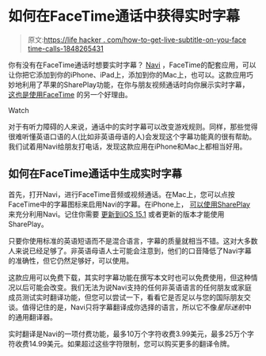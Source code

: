 # 如何在FaceTime通话中获得实时字幕

> 原文:[https://life hacker . com/how-to-get-live-subtitle-on-you-face time-calls-1848265431](https://lifehacker.com/how-to-get-live-subtitles-on-your-facetime-calls-1848265431)

你有没有在FaceTime通话时想要实时字幕？ [Navi](https://apps.apple.com/app/navi-subtitles-translation/id1573261774) ，FaceTime的配套应用，可以让你把它添加到你的iPhone、iPad上，添加到你的Mac上，也可以。这款应用巧妙地利用了苹果的SharePlay功能，在你与朋友视频通话时向你展示实时字幕， [这也是使用FaceTime](https://lifehacker.com/7-reasons-why-you-should-probably-just-use-facetime-ove-1848044843) 的另一个好理由。

Watch

对于有听力障碍的人来说，通话中的实时字幕可以改变游戏规则。同样，那些觉得很难听懂英语口语的人(比如非英语母语的人)会发现这个字幕功能真的很有帮助。我们试着用Navi给朋友打电话，发现这款应用在iPhone和Mac上都相当好用。

## 如何在FaceTime通话中生成实时字幕

首先，打开Navi，进行FaceTime音频或视频通话。在Mac上，您可以点按FaceTime中的字幕图标来启用Navi的字幕。在iPhone上， [可以使用SharePlay](https://lifehacker.com/how-to-finally-use-shareplay-to-watch-videos-together-1847943309) 来充分利用Navi。记住你需要 [更新到iOS 15.1](https://lifehacker.com/every-cool-ios-15-1-feature-update-worth-knowing-about-1847931068) 或者更新的版本才能使用SharePlay。

只要你使用标准的英语短语而不是混合语言，字幕的质量就相当不错。这对大多数人来说已经足够了。非英语母语人士可能会注意到，他们的口音降低了Navi字幕的准确性，但它仍然足够好，可以使用。

这款应用可以免费下载，其实时字幕功能在撰写本文时也可以免费使用，但这种情况以后可能会改变。我们无法为说Navi支持的任何非英语语言的任何朋友或家庭成员测试实时翻译功能，但您可以尝试一下，看看它是否足以与您的国际朋友交谈。值得记住的是，Navi只将字幕翻译成你选择的语言，所以它不像*星际迷航*中的通用翻译器。

实时翻译是Navi的一项付费功能，最多10万个字符收费3.99美元，最多25万个字符收费14.99美元。如果超过这些字符限制，您可以购买更多的翻译令牌。